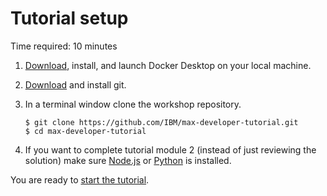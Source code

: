 # Tutorial setup

Time required: 10 minutes

1. [Download](https://www.docker.com/products/docker-desktop), install, and launch Docker Desktop on your local machine.
2. [Download](https://git-scm.com/downloads) and install git.
3. In a terminal window clone the workshop repository.

   ```
   $ git clone https://github.com/IBM/max-developer-tutorial.git
   $ cd max-developer-tutorial
   ```

4. If you want to complete tutorial module 2 (instead of just reviewing the solution) make sure [Node.js](https://nodejs.org/en/) or [Python](https://www.python.org/) is installed.

You are ready to [start the tutorial](/modules/module1).
